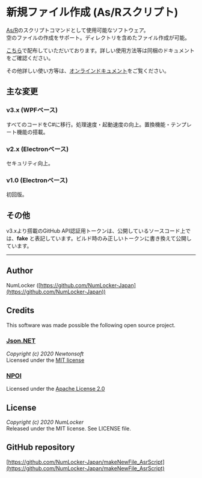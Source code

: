 # 新規ファイル作成 (As/Rスクリプト)

[As/R](https://all.undo.jp/asr/)のスクリプトコマンドとして使用可能なソフトウェア。  
空のファイルの作成をサポート。ディレクトリを含めたファイル作成が可能。

[こちら](https://all.undo.jp/asr/Appendix_UserTools.html)で配布していただいております。詳しい使用方法等は同梱のドキュメントをご確認ください。

その他詳しい使い方等は、[オンラインドキュメント](https://numlocker-japan.github.io/makeNewFile_AsrScript/)をご覧ください。  

## 主な変更

### v3.x (WPFベース)

すべてのコードをC#に移行。処理速度・起動速度の向上。置換機能・テンプレート機能の搭載。

### v2.x (Electronベース)

セキュリティ向上。

### v1.0 (Electronベース)

初回版。

## その他

v3.xより搭載のGitHub API認証用トークンは、公開しているソースコード上では、**fake** と表記しています。ビルド時のみ正しいトークンに書き換えて公開しています。

---------------------

## Author

NumLocker ([https://github.com/NumLocker-Japan](https://github.com/NumLocker-Japan))

## Credits

This software was made possible the following open source project.

### [Json.NET](https://www.newtonsoft.com/json)  

*Copyright (c) 2020 Newtonsoft*  
Licensed under the [MIT license](https://opensource.org/licenses/mit-license.php)

### [NPOI](https://github.com/tonyqus/npoi/)  

Licensed under the [Apache License 2.0](http://www.apache.org/licenses/LICENSE-2.0)

## License

*Copyright (c) 2020 NumLocker*  
Released under the MIT license. See LICENSE file.

## GitHub repository

[https://github.com/NumLocker-Japan/makeNewFile_AsrScript](https://github.com/NumLocker-Japan/makeNewFile_AsrScript)
